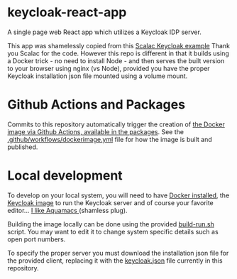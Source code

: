 # keycloak-react-app
A single page web React app which utilizes a Keycloak IDP server.

This app was shamelessly copied from this [Scalac Keycloak
example](https://scalac.io/user-authentication-keycloak-1/) Thank you
Scalac for the code.  However this repo is different in that it builds using a Docker trick - no need to install Node - and then serves the built version to your browser using nginx (vs Node), provided you have the proper Keycloak installation json file mounted using a volume mount. 

# Github Actions and Packages

Commits to this repository automatically trigger the creation of [the
Docker image via Github Actions, available in the packages](packages).  See the
[.github/workflows/dockerimage.yml](.github/workflows/dockerimage.yml) file for how the image is built and
published.

# Local development

To develop on your local system, you will need to have [Docker
installed](https://www.docker.com/products/docker-desktop), the
[Keycloak image](https://hub.docker.com/r/jboss/keycloak/) to run the
Keycloak server and of course your favorite editor... [I like Aquamacs
](http://aquamacs.org/) (shamless plug).

Building the image locally can be done using the provided [build-run.sh](build-run.sh) script.  You may want to edit it to change system specific details such as open port numbers.

To specify the proper server you must download the installation json file for the provided client, replacing it with the [keycloak.json](keycloak.json) file currently in this repository.
